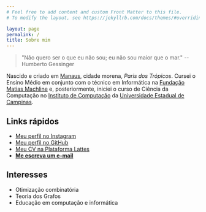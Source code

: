 ```yaml
---
# Feel free to add content and custom Front Matter to this file.
# To modify the layout, see https://jekyllrb.com/docs/themes/#overriding-theme-defaults

layout: page
permalink: /
title: Sobre mim
---
```


> "Não quero ser o que eu não sou; eu não sou maior que o mar." -- Humberto Gessinger

Nascido e criado em [Manaus](https://pt.wikipedia.org/wiki/Manaus/), cidade morena, *Paris dos Trópicos*. Cursei o Ensino Médio em conjunto com o técnico em Informática na [Fundação Matias Machline](https://fundacaomatiasmachline.org.br/) e, posteriormente, iniciei o curso de Ciência da Computação no [Instituto de Computação](https://ic.unicamp.br/) da [Universidade Estadual de Campinas](https://unicamp.br/).

## Links rápidos
- [Meu perfil no Instagram](https://instagram.com/cardlucas2/)
- [Meu perfil no GitHub](https://github.com/cardlucas1/)
- [Meu CV na Plataforma Lattes](http://lattes.cnpq.br/2114813131316096)
- [**Me escreva um e-mail**](mailto:lucas.pereira2@students.ic.unicamp.br)

## Interesses
- Otimização combinatória
- Teoria dos Grafos
- Educação em computação e informática